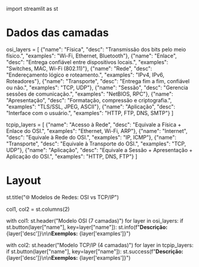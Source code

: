 
import streamlit as st

# Dados das camadas
osi_layers = [
    {"name": "Física", "desc": "Transmissão dos bits pelo meio físico.", "examples": "Wi-Fi, Ethernet, Bluetooth"},
    {"name": "Enlace", "desc": "Entrega confiável entre dispositivos locais.", "examples": "Switches, MAC, Wi-Fi (802.11)"},
    {"name": "Rede", "desc": "Endereçamento lógico e roteamento.", "examples": "IPv4, IPv6, Roteadores"},
    {"name": "Transporte", "desc": "Entrega fim a fim, confiável ou não.", "examples": "TCP, UDP"},
    {"name": "Sessão", "desc": "Gerencia sessões de comunicação.", "examples": "NetBIOS, RPC"},
    {"name": "Apresentação", "desc": "Formatação, compressão e criptografia.", "examples": "TLS/SSL, JPEG, ASCII"},
    {"name": "Aplicação", "desc": "Interface com o usuário.", "examples": "HTTP, FTP, DNS, SMTP"}
]

tcpip_layers = [
    {"name": "Acesso à Rede", "desc": "Equivale a Física + Enlace do OSI.", "examples": "Ethernet, Wi-Fi, ARP"},
    {"name": "Internet", "desc": "Equivale à Rede do OSI.", "examples": "IP, ICMP"},
    {"name": "Transporte", "desc": "Equivale à Transporte do OSI.", "examples": "TCP, UDP"},
    {"name": "Aplicação", "desc": "Equivale a Sessão + Apresentação + Aplicação do OSI.", "examples": "HTTP, DNS, FTP"}
]

# Layout
st.title("🌐 Modelos de Redes: OSI vs TCP/IP")

col1, col2 = st.columns(2)

with col1:
    st.header("Modelo OSI (7 camadas)")
    for layer in osi_layers:
        if st.button(layer["name"], key=layer["name"]):
            st.info(f"**Descrição:** {layer['desc']}\n\n**Exemplos:** {layer['examples']}")

with col2:
    st.header("Modelo TCP/IP (4 camadas)")
    for layer in tcpip_layers:
        if st.button(layer["name"], key=layer["name"]):
            st.success(f"**Descrição:** {layer['desc']}\n\n**Exemplos:** {layer['examples']}")